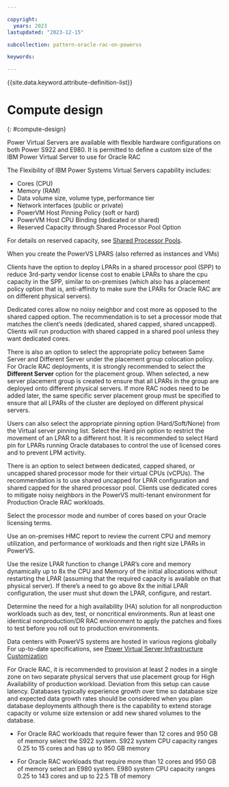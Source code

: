 ```yaml
---

copyright:
  years: 2023
lastupdated: "2023-12-15"

subcollection: pattern-oracle-rac-on-powervs

keywords:

---
```


{{site.data.keyword.attribute-definition-list}}

# Compute design
{: #compute-design}

Power Virtual Servers are available with flexible hardware configurations on both Power S922 and E980. It is permitted to define a custom size of the IBM Power Virtual Server to use for Oracle RAC

The Flexibility of IBM Power Systems Virtual Servers capability includes:

* Cores (CPU)
* Memory (RAM)
* Data volume size, volume type, performance tier
* Network interfaces (public or private)
* PowerVM Host Pinning Policy (soft or hard)
* PowerVM Host CPU Binding (dedicated or shared)
* Reserved Capacity through Shared Processor Pool Option

For details on reserved capacity, see [Shared Processor Pools](https://cloud.ibm.com/docs/power-iaas?topic=power-iaas-manage-SPP).

When you create the PowerVS LPARS (also referred as instances and VMs)

Clients have the option to deploy LPARs in a shared processor pool (SPP) to reduce 3rd-party vendor license cost to enable LPARs to share the cpu capacity in the SPP, similar to on-premises (which also has a placement policy option that is, anti-affinity to make sure the LPARs for Oracle RAC are on different physical servers).

Dedicated cores allow no noisy neighbor and cost more as opposed to the shared capped option. The recommendation is to set a processor mode that matches the client’s needs (dedicated, shared capped, shared uncapped). Clients will run production with shared capped in a shared pool unless they want dedicated cores.

There is also an option to select the appropriate policy between Same Server and Different Server under the placement group colocation policy. For Oracle RAC deployments, it is strongly recommended to select the **Different Server** option for the placement group. When selected, a new server placement group is created to ensure that all LPARs in the group are deployed onto different physical servers. If more RAC nodes need to be added later, the same specific server placement group must be specified to ensure that all LPARs of the cluster are deployed on different physical servers.

Users can also select the appropriate pinning option (Hard/Soft/None) from the Virtual server pinning list. Select the Hard pin option to restrict the movement of an LPAR to a different host. It is recommended to select Hard pin for LPARs running Oracle databases to control the use of licensed cores and to prevent LPM activity.

There is an option to select between dedicated, capped shared, or uncapped shared processor mode for their virtual CPUs (vCPUs). The recommendation is to use shared uncapped for LPAR configuration and shared capped for the shared processor pool. Clients use dedicated cores to mitigate noisy neighbors in the PowerVS multi-tenant environment for Production Oracle RAC workloads.

Select the processor mode and number of cores based on your Oracle licensing terms.

Use an on-premises HMC report to review the current CPU and memory utilization, and performance of workloads and then right size LPARs in PowerVS.

Use the resize LPAR function to change LPAR’s core and memory dynamically up to 8x the CPU and Memory of the initial allocations without restarting the LPAR (assuming that the required capacity is available on that physical server). If there’s a need to go above 8x the initial LPAR configuration, the user must shut down the LPAR, configure, and restart.

Determine the need for a high availability (HA) solution for all nonproduction workloads such as dev, test, or noncritical environments. Run at least one identical nonproduction/DR RAC environment to apply the patches and fixes to test before you roll out to production environments.

Data centers with PowerVS systems are hosted in various regions globally
For up-to-date specifications, see [Power Virtual Server Infrastructure Customization](/docs/power-iaas?topic=power-iaas-about-virtual-server#hardware-specifications)


For Oracle RAC, it is recommended to provision at least 2 nodes in a single zone on two separate physical servers that use placement group for High Availability of production workload. Deviation from this setup can cause latency. Databases typically experience growth over time so database size and expected data growth rates should be considered when you plan database deployments although there is the capability to extend storage capacity or volume size extension or add new shared volumes to the database.

- For Oracle RAC workloads that require fewer than 12 cores and 950 GB of memory select the S922 system. S922 system CPU capacity ranges 0.25 to 15 cores and has up to 950 GB memory

- For Oracle RAC workloads that require more than 12 cores and 950 GB of memory select an E980 system. E980 system CPU capacity ranges 0.25 to 143 cores and up to 22.5 TB of memory
